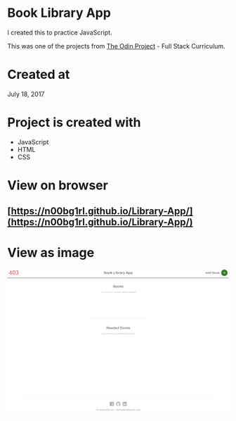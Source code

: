 # Book Library App

I created this to practice JavaScript.

This was one of the projects from [The Odin Project](https://www.theodinproject.com/home) - Full Stack Curriculum.

# Created at

July 18, 2017

# Project is created with

* JavaScript
* HTML
* CSS

# View on browser

## [https://n00bg1rl.github.io/Library-App/](https://n00bg1rl.github.io/Library-App/)

# View as image

![github](./assets/images/github.png)
